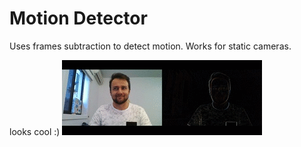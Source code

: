 # Motion Detector
Uses frames subtraction to detect motion. Works for static cameras.

looks cool :)
![alt text](motion_detection.gif?raw=true "Pic")
